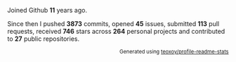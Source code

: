 Joined Github **11** years ago.

Since then I pushed **3873** commits, opened **45** issues, submitted **113** pull requests, received **746** stars across **264** personal projects and contributed to **27** public repositories.

<p align="right"><sub>Generated using <a href="https://github.com/marketplace/actions/profile-readme-stats">teoxoy/profile-readme-stats</a></sub></p>
